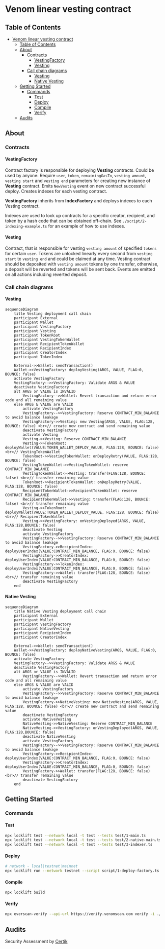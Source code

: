# Venom linear vesting contract

## Table of Contents

- [Venom linear vesting contract](#venom-linear-vesting-contract)
  - [Table of Contents](#table-of-contents)
  - [About](#about)
    - [Contracts](#contracts)
      - [VestingFactory](#vestingfactory)
      - [Vesting](#vesting)
    - [Call chain diagrams](#call-chain-diagrams)
      - [Vesting](#vesting-1)
      - [Native Vesting](#native-vesting)
  - [Getting Started](#getting-started)
    - [Commands](#commands)
      - [Test](#test)
      - [Deploy](#deploy)
      - [Compile](#compile)
      - [Verify](#verify)
  - [Audits](#audits)

## About

### Contracts

#### VestingFactory

Contract factory is responsible for deploying **Vesting** contracts.
Could be used by anyone. Require `user`, `token`, `remainingGasTo`, `vesting amount`, `vesting start` and `vesting end`
parameters for creating new instance of **Vesting** contract.
Emits `NewVesting` event on new contract successful deploy. Creates indexes for each vesting contract.

**VestingFactory** inherits from **IndexFactory** and deploys indexes to each Vesting contract.

Indexes are used to look up contracts for a specific creator, recipient, and token by a hash code that can be obtained off-chain. See `./script/2-indexing-example.ts` for an example of how to use indexes.

#### Vesting

Contract, that is responsible for vesting `vesting amount` of specified `tokens` for certain `user`.
Tokens are unlocked linearly every second from `vesting start` to `vesting end` and could be claimed at any time.
Vesting contract should be deposited with `vesting amount` tokens by one transfer, otherwise, a deposit will be reverted
and tokens will be sent back. Events are emitted on all actions including reverted deposit.


### Call chain diagrams

#### Vesting

```mermaid
sequenceDiagram
    title Vesting deployment call chain
    participant External
    participant Wallet
    participant VestingFactory
    participant Vesting
    participant TokenRoot
    participant VestingTokenWallet
    participant RecipientTokenWallet
    participant RecipientIndex
    participant CreatorIndex
    participant TokenIndex

    External->>Wallet: sendTransaction()
    Wallet->>VestingFactory: deployVesting(ARGS, VALUE, FLAG:0, BOUNCE: false)
    activate VestingFactory
    VestingFactory-->>VestingFactory: Validate ARGS & VALUE
    deactivate VestingFactory
    alt ARGS or VALUE is INVALID
        VestingFactory-->>Wallet: Revert transaction and return error code and all remaining value
    else ARGS & VALUE are VALID
        activate VestingFactory
        VestingFactory-->>VestingFactory: Reserve CONTRACT_MIN_BALANCE to avoid balance leakage
        VestingFactory->>Vesting: new Vesting(ARGS, VALUE, FLAG:128, BOUNCE: false) <br>// create new contract and send remaining value
        deactivate VestingFactory
        activate Vesting
        Vesting->>Vesting: Reserve CONTRACT_MIN_BALANCE
        Vesting->>TokenRoot: deployWallet(VALUE:TOKEN_WALLET_DEPLOY_VALUE, FLAG:128, BOUNCE: false)<br>// VestingTokenWallet
        TokenRoot->>VestingTokenWallet: onDeployRetry(VALUE, FLAG:128, BOUNCE: false)
        VestingTokenWallet->>VestingTokenWallet: reserve CONTRACT_MIN_BALANCE
        VestingTokenWallet->>Vesting: transfer(FLAG:128, BOUNCE: false) <br>// transfer remaining value
        TokenRoot->>RecipientTokenWallet: onDeployRetry(VALUE, FLAG:128, BOUNCE: false)
        RecipientTokenWallet->>RecipientTokenWallet: reserve CONTRACT_MIN_BALANCE
        RecipientTokenWallet->>Vesting: transfer(FLAG:128, BOUNCE: false) <br>// transfer remaining value
        Vesting->>TokenRoot: deployWallet(VALUE:TOKEN_WALLET_DEPLOY_VALUE, FLAG:128, BOUNCE: false) <br>// RecipientTokenWallet
        Vesting->>VestingFactory: onVestingDeployed(ARGS, VALUE, FLAG:128,BOUNCE: false)
        deactivate Vesting
        activate VestingFactory
        VestingFactory-->>VestingFactory: Reserve CONTRACT_MIN_BALANCE to avoid balance leakage
        VestingFactory->>RecipientIndex: deployUserIndex(VALUE:CONTRACT_MIN_BALANCE, FLAG:0, BOUNCE: false)
        VestingFactory->>CreatorIndex: deployUserIndex(VALUE:CONTRACT_MIN_BALANCE, FLAG:0, BOUNCE: false)
        VestingFactory->>TokenIndex: deployUserIndex(VALUE:CONTRACT_MIN_BALANCE, FLAG:0, BOUNCE: false)
        VestingFactory->>Wallet: transfer(FLAG:128, BOUNCE: false) <br>// transfer remaining value
        deactivate VestingFactory
    end
```

#### Native Vesting
```mermaid
sequenceDiagram
    title Native Vesting deployment call chain
    participant External
    participant Wallet
    participant VestingFactory
    participant NativeVesting
    participant RecipientIndex
    participant CreatorIndex

    External->>Wallet: sendTransaction()
    Wallet->>VestingFactory: deployNativeVesting(ARGS, VALUE, FLAG:0, BOUNCE: false)
    activate VestingFactory
    VestingFactory-->>VestingFactory: Validate ARGS & VALUE
    deactivate VestingFactory
    alt ARGS or VALUE is INVALID
        VestingFactory-->>Wallet: Revert transaction and return error code and all remaining value
    else ARGS & VALUE are VALID
        activate VestingFactory
        VestingFactory-->>VestingFactory: Reserve CONTRACT_MIN_BALANCE to avoid balance leakage
        VestingFactory->>NativeVesting: new NativeVesting(ARGS, VALUE, FLAG:128, BOUNCE: false) <br>// create new contract and send remaining value
        deactivate VestingFactory
        activate NativeVesting
        NativeVesting->>NativeVesting: Reserve CONTRACT_MIN_BALANCE
        NativeVesting->>VestingFactory: onVestingDeployed(ARGS, VALUE, FLAG:128,BOUNCE: false)
        deactivate NativeVesting
        activate VestingFactory
        VestingFactory-->>VestingFactory: Reserve CONTRACT_MIN_BALANCE to avoid balance leakage
        VestingFactory->>RecipientIndex: deployUserIndex(VALUE:CONTRACT_MIN_BALANCE, FLAG:0, BOUNCE: false)
        VestingFactory->>CreatorIndex: deployUserIndex(VALUE:CONTRACT_MIN_BALANCE, FLAG:0, BOUNCE: false)
        VestingFactory->>Wallet: transfer(FLAG:128, BOUNCE: false) <br>// transfer remaining value
        deactivate VestingFactory
    end
```



## Getting Started

### Commands

#### Test

```bash
npx locklift test --network local -t test --tests test/1-main.ts
npx locklift test --network local -t test --tests test/2-native-main.ts
npx locklift test --network local -t test --tests test/3-indexer.ts
```

#### Deploy

```bash
# network - local|testnet|mainnet
npx locklift run --network testnet --script script/1-deploy-factory.ts
```

#### Compile

```bash
npx locklift build
```

#### Verify

```bash
npx everscan-verify --api-url https://verify.venomscan.com verify -i ./ --license 'AGPL-3.0' --compiler-version bbbbeca6e6f22f9a2cd3f30021ca83aac1a1428d --linker-version 0.15.48 -I node_modules
```

## Audits

Security Assessment by [Certik](https://github.com/venom-blockchain/vesting/blob/main/audits/certik/audit.pdf)

